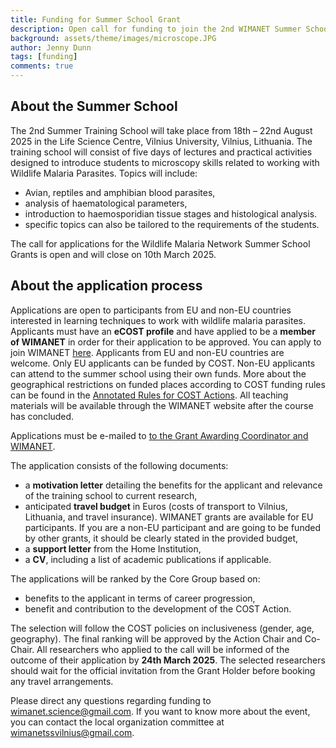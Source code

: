 ```yaml
---
title: Funding for Summer School Grant
description: Open call for funding to join the 2nd WIMANET Summer School
background: assets/theme/images/microscope.JPG
author: Jenny Dunn
tags: [funding]
comments: true
---
```


## About the Summer School
The 2nd Summer Training School will take place from 18th – 22nd August 2025 in the Life Science Centre, Vilnius University, Vilnius, Lithuania. The training school will consist of five days of lectures and practical activities designed to introduce students to microscopy skills related to working with Wildlife Malaria Parasites. Topics will include:

* Avian, reptiles and amphibian blood parasites,
* analysis of haematological parameters,
* introduction to haemosporidian tissue stages and histological analysis.
* specific topics can also be tailored to the requirements of the students.

The call for applications for the Wildlife Malaria Network Summer School Grants is open and will close on 10th March 2025.

## About the application process
Applications are open to participants from EU and non-EU countries interested in learning techniques to work with wildlife malaria parasites. Applicants must have an **eCOST profile** and have applied to be a **member of WIMANET** in order for their application to be approved. You can apply to join WIMANET [here](https://www.cost.eu/actions/CA22108).
Applicants from EU and non-EU countries are welcome. Only EU applicants can be funded by COST. Non-EU applicants can attend to the summer school using their own funds. More about the geographical restrictions on funded places according to COST funding rules can be found in the [Annotated Rules for COST Actions](mailto:https://www.cost.eu/uploads/2023/11/COST-094-21-Annotated-Rules-for-COST-Actions-Level-CV1.4-Final-.pdf). All teaching materials will be available through the WIMANET website after the course has concluded.

Applications must be e-mailed to [to the Grant Awarding Coordinator and WIMANET](mailto:alexandra.corduneanu@usamvcluj.ro;wimanet.science@gmail.com).

The application consists of the following documents:
* a **motivation letter** detailing the benefits for the applicant and relevance of the training school to current research,
* anticipated **travel budget** in Euros (costs of transport to Vilnius, Lithuania, and travel insurance). WIMANET grants are available for EU participants. If you are a non-EU participant and are going to be funded by other grants, it should be clearly stated in the provided budget,
* a **support letter** from the Home Institution,
* a **CV**, including a list of academic publications if applicable.

The applications will be ranked by the Core Group based on:
* benefits to the applicant in terms of career progression,
* benefit and contribution to the development of the COST Action.

The selection will follow the COST policies on inclusiveness (gender, age, geography). The final ranking will be approved by the Action Chair and Co-Chair. All researchers who applied to the call will be informed of the outcome of their application by **24th March 2025**. The selected researchers should wait for the official invitation from the Grant Holder before booking any travel arrangements. 

Please direct any questions regarding funding to wimanet.science@gmail.com. If you want to know more about the event, you can contact the local organization committee at wimanetssvilnius@gmail.com.

